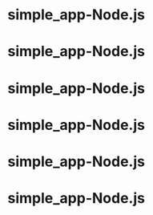 # simple_app-Node.js
# simple_app-Node.js
# simple_app-Node.js
# simple_app-Node.js
# simple_app-Node.js
# simple_app-Node.js
